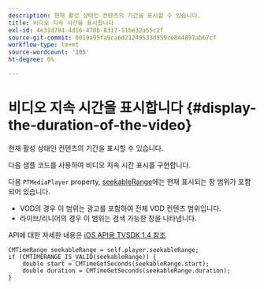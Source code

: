 ```yaml
---
description: 현재 활성 상태인 컨텐츠의 기간을 표시할 수 있습니다.
title: 비디오 지속 시간을 표시합니다
exl-id: 4e31d784-4d16-470b-8317-11be32a55c2f
source-git-commit: 0019a95fa9ca6d21249533d559ce844897ab67cf
workflow-type: tm+mt
source-wordcount: '105'
ht-degree: 0%

---
```


# 비디오 지속 시간을 표시합니다 {#display-the-duration-of-the-video}

현재 활성 상태인 컨텐츠의 기간을 표시할 수 있습니다.

다음 샘플 코드를 사용하여 비디오 지속 시간 표시를 구현합니다.

다음 `PTMediaPlayer` property, [seekableRange](https://help.adobe.com/en_US/primetime/api/psdk/appledoc/Classes/PTMediaPlayer.html#//api/name/seekableRange)에는 현재 표시되는 창 범위가 포함되어 있습니다.

* VOD의 경우 이 범위는 광고를 포함하여 전체 VOD 컨텐츠 범위입니다.
* 라이브/리니어의 경우 이 범위는 검색 가능한 창을 나타냅니다.

API에 대한 자세한 내용은 [iOS API용 TVSDK 1.4 참조](https://help.adobe.com/en_US/primetime/api/psdk/appledoc/index.html)

<!--<a id="example_A153BE3AC03F43C6BF3A156316A08CD3"></a>-->

```
CMTimeRange seekableRange = self.player.seekableRange;  
if (CMTIMERANGE_IS_VALID(seekableRange)) { 
    double start = CMTimeGetSeconds(seekableRange.start);  
    double duration = CMTimeGetSeconds(seekableRange.duration); 
}
```
